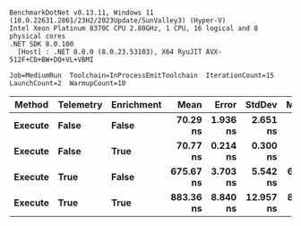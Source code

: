 ```

BenchmarkDotNet v0.13.11, Windows 11 (10.0.22631.2861/23H2/2023Update/SunValley3) (Hyper-V)
Intel Xeon Platinum 8370C CPU 2.80GHz, 1 CPU, 16 logical and 8 physical cores
.NET SDK 8.0.100
  [Host] : .NET 8.0.0 (8.0.23.53103), X64 RyuJIT AVX-512F+CD+BW+DQ+VL+VBMI

Job=MediumRun  Toolchain=InProcessEmitToolchain  IterationCount=15  
LaunchCount=2  WarmupCount=10  

```
| Method  | Telemetry | Enrichment | Mean      | Error    | StdDev    | Median    | Allocated |
|-------- |---------- |----------- |----------:|---------:|----------:|----------:|----------:|
| **Execute** | **False**     | **False**      |  **70.29 ns** | **1.936 ns** |  **2.651 ns** |  **69.94 ns** |         **-** |
| **Execute** | **False**     | **True**       |  **70.77 ns** | **0.214 ns** |  **0.300 ns** |  **70.68 ns** |         **-** |
| **Execute** | **True**      | **False**      | **675.67 ns** | **3.703 ns** |  **5.542 ns** | **675.58 ns** |         **-** |
| **Execute** | **True**      | **True**       | **883.36 ns** | **8.840 ns** | **12.957 ns** | **872.21 ns** |         **-** |
